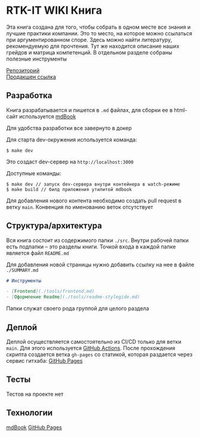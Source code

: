 # RTK-IT WIKI Книга

Эта книга создана для того, чтобы собрать в одном месте все знания и лучшие практики компании. Это то место, на которое можно ссылаться при аргументированном споре. Здесь можно найти литературу, рекомендуемую для прочтения. Тут же находится описание наших грейдов и матрица компетенций. В отдельном разделе собраны полезные инструменты

[Репозиторий](https://github.com/rtkit-ulsk/rtk-wiki)
<br>
[Продакшен ссылка](https://rtkit-ulsk.github.io/rtk-wiki/roadmap/index.html)

## Разработка

Книга разрабатывается и пишется в `.md` файлах, для сборки ее в html-сайт используется [mdBook](https://github.com/rust-lang/mdBook)

Для удобства разработки все завернуто в докер

Для старта dev-окружения используется команда:

```
$ make dev
```

Это создаст dev-сервер на `http://localhost:3000`

Доступные команды:

```
$ make dev // запуск dev-сервера внутри контейнера в watch-режиме
$ make build // билд приложения утилитой mdbook
```

Для добавления нового контента необходимо создать pull request в ветку `main`. Конвенция по именованию веток отсутствует

## Структура/архитектура

Вся книга состоит из содержимого папки `./src`.
Внутри рабочей папки есть подпапки – это разделы книги.
Точкой входа в каждой папке является файл `README.md`

Для добавления новой страницы нужно добавить ссылку на нее в файле `./SUMMARY.md`

```md
# Инструменты

- [Frontend](./tools/frontend.md)
- [Оформление Readme](./tools/readme-stylegide.md)
```

Папки служат своего рода группой для целого раздела

## Деплой

Деплой осуществляется самостоятельно из CI/CD только для ветки `main`. Для этого используется [GitHub Actions](https://docs.github.com/en/actions). После прохождения скрипта создается ветка `gh-pages` со статикой, которая раздается через сервис гитхаба: [GitHub Pages](https://pages.github.com/)

## Тесты

Тестов на проекте нет

## Технологии

[mdBook](https://github.com/rust-lang/mdBook)
[GitHub Pages](https://pages.github.com)
